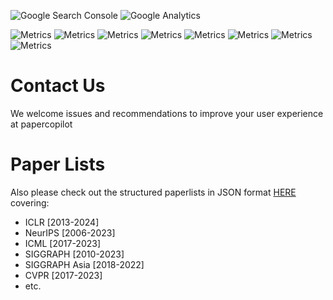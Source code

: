 ![Google Search Console](https://img.shields.io/badge/google%20search%20console-gray.svg?style=for-the-badge&logo=googlesearchconsole)
![Google Analytics](https://img.shields.io/badge/google%20analytics-gray.svg?style=for-the-badge&logo=googleanalytics)

![Metrics](https://img.shields.io/badge/total%20impression-105k-slateblue.svg)
![Metrics](https://img.shields.io/badge/total%20clicks-9.88k-blue.svg)
![Metrics](https://img.shields.io/badge/total%20views-53k-orangered.svg)
![Metrics](https://img.shields.io/badge/total%20events-138k-tomato.svg)
![Metrics](https://img.shields.io/badge/total%20users-16k-coral.svg)
![Metrics](https://img.shields.io/badge/users%20by%20countries-94-lightsalmon.svg)
![Metrics](https://img.shields.io/badge/users%20by%20cities-2.1k-orange.svg)
![Metrics](https://img.shields.io/badge/users%20by%20languages-32-darkorange.svg)

# Contact Us
We welcome issues and recommendations to improve your user experience at papercopilot

# Paper Lists
Also please check out the structured paperlists in JSON format [HERE](https://github.com/Papercopilot/paperlists) covering:
* ICLR [2013-2024]
* NeurIPS [2006-2023]
* ICML [2017-2023]
* SIGGRAPH [2010-2023]
* SIGGRAPH Asia [2018-2022]
* CVPR [2017-2023]
* etc. 
